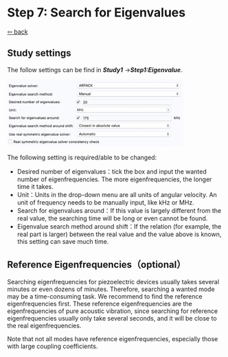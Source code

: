 # Step 7: Search for Eigenvalues

[⇦ back](../README.md)

## Study settings

The follow settings can be find in ***Study1*** →***Step1:Eigenvalue***.

<img src="./assets/image-20230120154505285.png" alt="image-20230120154505285" style="zoom: 40%;" />

The following setting is required/able to be changed:

- Desired number of eigenvalues：tick the box and input the wanted number of eigenfrequencies. The more eigenfrequencies, the longer time it takes.
- Unit：Units in the drop-down menu are all units of angular velocity. An unit of frequency needs to be manually input, like kHz or MHz.
- Search for eigenvalues around：If this value is largely different from the real value, the searching time will be long or even cannot be found.
- Eigenvalue search method around shift：If the relation (for example, the real part is larger) between the real value and the value above is known, this setting can save much time.

## Reference Eigenfrequencies（optional）

Searching eigenfrequencies for piezoelectric devices usually takes several minutes or even dozens of minutes. Therefore, searching a wanted mode may be a time-consuming task. We recommend to find the reference eigenfrequencies first. These reference eigenfrequencies are the eigenfrequencies of pure acoustic vibration, since searching for reference eigenfrequencies usually only take several seconds, and it will be close to the real eigenfrequencies.

Note that not all modes have reference eigenfrequencies, especially those with large coupling coefficients.
